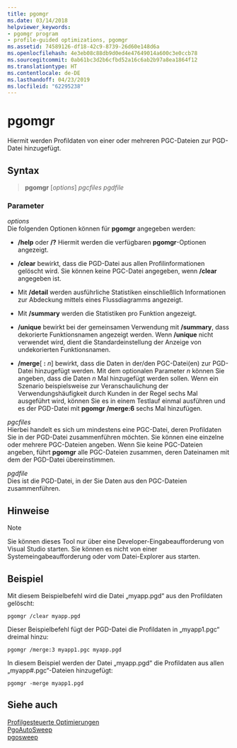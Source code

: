 ```yaml
---
title: pgomgr
ms.date: 03/14/2018
helpviewer_keywords:
- pgomgr program
- profile-guided optimizations, pgomgr
ms.assetid: 74589126-df18-42c9-8739-26d60e148d6a
ms.openlocfilehash: 4e3eb08c88db9d0ed4e47649014a600c3e0ccb78
ms.sourcegitcommit: 0ab61bc3d2b6cfbd52a16c6ab2b97a8ea1864f12
ms.translationtype: HT
ms.contentlocale: de-DE
ms.lasthandoff: 04/23/2019
ms.locfileid: "62295238"
---
```

# <a name="pgomgr"></a>pgomgr

Hiermit werden Profildaten von einer oder mehreren PGC-Dateien zur PGD-Datei hinzugefügt.

## <a name="syntax"></a>Syntax

> **pgomgr** [*options*] *pgcfiles* *pgdfile*

### <a name="parameters"></a>Parameter

*options*<br/>
Die folgenden Optionen können für **pgomgr** angegeben werden:

- **/help** oder **/?** Hiermit werden die verfügbaren **pgomgr**-Optionen angezeigt.

- **/clear** bewirkt, dass die PGD-Datei aus allen Profilinformationen gelöscht wird. Sie können keine PGC-Datei angegeben, wenn **/clear** angegeben ist.

- Mit **/detail** werden ausführliche Statistiken einschließlich Informationen zur Abdeckung mittels eines Flussdiagramms angezeigt.

- Mit **/summary** werden die Statistiken pro Funktion angezeigt.

- **/unique** bewirkt bei der gemeinsamen Verwendung mit **/summary**, dass dekorierte Funktionsnamen angezeigt werden. Wenn **/unique** nicht verwendet wird, dient die Standardeinstellung der Anzeige von undekorierten Funktionsnamen.

- **/merge**\[ **:** <em>n</em>] bewirkt, dass die Daten in der/den PGC-Datei(en) zur PGD-Datei hinzugefügt werden. Mit dem optionalen Parameter *n* können Sie angeben, dass die Daten *n* Mal hinzugefügt werden sollen. Wenn ein Szenario beispielsweise zur Veranschaulichung der Verwendungshäufigkeit durch Kunden in der Regel sechs Mal ausgeführt wird, können Sie es in einem Testlauf einmal ausführen und es der PGD-Datei mit **pgomgr /merge:6** sechs Mal hinzufügen.

*pgcfiles*<br/>
Hierbei handelt es sich um mindestens eine PGC-Datei, deren Profildaten Sie in der PGD-Datei zusammenführen möchten. Sie können eine einzelne oder mehrere PGC-Dateien angeben. Wenn Sie keine PGC-Dateien angeben, führt **pgomgr** alle PGC-Dateien zusammen, deren Dateinamen mit dem der PGD-Datei übereinstimmen.

*pgdfile*<br/>
Dies ist die PGD-Datei, in der Sie Daten aus den PGC-Dateien zusammenführen.

## <a name="remarks"></a>Hinweise

> [!NOTE]
> Sie können dieses Tool nur über eine Developer-Eingabeaufforderung von Visual Studio starten. Sie können es nicht von einer Systemeingabeaufforderung oder vom Datei-Explorer aus starten.

## <a name="example"></a>Beispiel

Mit diesem Beispielbefehl wird die Datei „myapp.pgd“ aus den Profildaten gelöscht:

`pgomgr /clear myapp.pgd`

Dieser Beispielbefehl fügt der PGD-Datei die Profildaten in „myapp1.pgc“ dreimal hinzu:

`pgomgr /merge:3 myapp1.pgc myapp.pgd`

In diesem Beispiel werden der Datei „myapp.pgd“ die Profildaten aus allen „myapp#.pgc“-Dateien hinzugefügt:

`pgomgr -merge myapp1.pgd`

## <a name="see-also"></a>Siehe auch

[Profilgesteuerte Optimierungen](profile-guided-optimizations.md)<br/>
[PgoAutoSweep](pgoautosweep.md)<br/>
[pgosweep](pgosweep.md)<br/>
